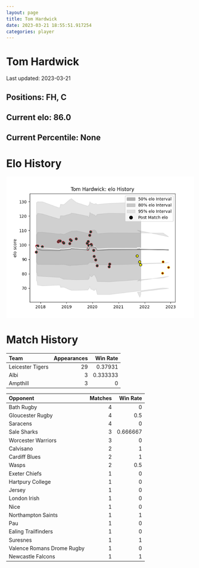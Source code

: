 ```yaml
---  
layout: page  
title: Tom Hardwick  
date: 2023-03-21 18:55:51.917254  
categories: player  
---
```

# Tom Hardwick


Last updated: 2023-03-21
## Positions: FH, C

## Current elo: 86.0

## Current Percentile: None

# Elo History


![elo history](history_TomHardwick.png)
# Match History


| Team             |   Appearances |   Win Rate |
|:-----------------|--------------:|-----------:|
| Leicester Tigers |            29 |   0.37931  |
| Albi             |             3 |   0.333333 |
| Ampthill         |             3 |   0        |

| Opponent                   |   Matches |   Win Rate |
|:---------------------------|----------:|-----------:|
| Bath Rugby                 |         4 |   0        |
| Gloucester Rugby           |         4 |   0.5      |
| Saracens                   |         4 |   0        |
| Sale Sharks                |         3 |   0.666667 |
| Worcester Warriors         |         3 |   0        |
| Calvisano                  |         2 |   1        |
| Cardiff Blues              |         2 |   1        |
| Wasps                      |         2 |   0.5      |
| Exeter Chiefs              |         1 |   0        |
| Hartpury College           |         1 |   0        |
| Jersey                     |         1 |   0        |
| London Irish               |         1 |   0        |
| Nice                       |         1 |   0        |
| Northampton Saints         |         1 |   1        |
| Pau                        |         1 |   0        |
| Ealing Trailfinders        |         1 |   0        |
| Suresnes                   |         1 |   1        |
| Valence Romans Drome Rugby |         1 |   0        |
| Newcastle Falcons          |         1 |   1        |